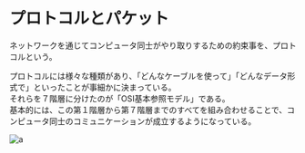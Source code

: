 # プロトコルとパケット

ネットワークを通じてコンピュータ同士がやり取りするための約束事を、プロトコルという。  

プロトコルには様々な種類があり、「どんなケーブルを使って」「どんなデータ形式で」といったことが事細かに決まっている。  
それらを７階層に分けたのが「OSI基本参照モデル」である。  
基本的には、この第１階層から第７階層までのすべてを組み合わせることで、コンピュータ同士のコミュニケーションが成立するようになっている。  

![a](https://img.esa.io/uploads/production/attachments/11949/2019/05/13/57152/2433bcd5-64c1-408f-a3d2-13ef2d66f121.png)



